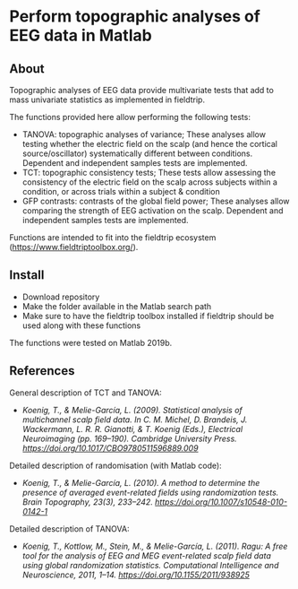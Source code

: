 # Perform topographic analyses of EEG data in Matlab
## About
Topographic analyses of EEG data provide multivariate tests that add to mass univariate statistics as implemented in fieldtrip.

The functions provided here allow performing the following tests:
 * TANOVA: topographic analyses of variance; These analyses allow testing whether the electric field on the scalp (and hence the cortical source/oscillator) systematically different between conditions. Dependent and independent samples tests are implemented.
 *  TCT: topographic consistency tests; These tests allow assessing the consistency of the electric field on the scalp across subjects within a condition, or across trials within a subject & condition
 *  GFP contrasts: contrasts of the global field power; These analyses allow comparing the strength of EEG activation on the scalp. Dependent and independent samples tests are implemented.


Functions are intended to fit into the fieldtrip ecosystem (https://www.fieldtriptoolbox.org/).


## Install
 * Download repository
 * Make the folder available in the Matlab search path
 * Make sure to have the fieldtrip toolbox installed if fieldtrip should be used along with these functions

The functions were tested on Matlab 2019b.

## References
General description of TCT and TANOVA: 
* *Koenig, T., & Melie-García, L. (2009). Statistical analysis of multichannel scalp field data. In C. M. Michel, D. Brandeis, J. Wackermann, L. R. R. Gianotti, & T. Koenig (Eds.), Electrical Neuroimaging (pp. 169–190). Cambridge University Press. https://doi.org/10.1017/CBO9780511596889.009*

Detailed description of randomisation (with Matlab code): 
* *Koenig, T., & Melie-García, L. (2010). A method to determine the presence of averaged event-related fields using randomization tests. Brain Topography, 23(3), 233–242. https://doi.org/10.1007/s10548-010-0142-1*

Detailed description of TANOVA: 
* *Koenig, T., Kottlow, M., Stein, M., & Melie-García, L. (2011). Ragu: A free tool for the analysis of EEG and MEG event-related scalp field data using global randomization statistics. Computational Intelligence and Neuroscience, 2011, 1–14. https://doi.org/10.1155/2011/938925*
